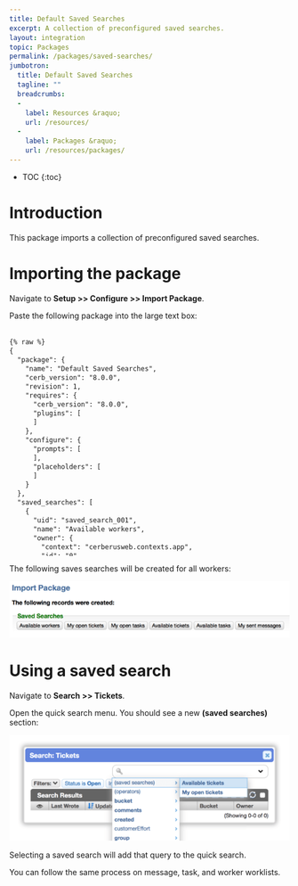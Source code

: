 ```yaml
---
title: Default Saved Searches
excerpt: A collection of preconfigured saved searches.
layout: integration
topic: Packages
permalink: /packages/saved-searches/
jumbotron:
  title: Default Saved Searches
  tagline: ""
  breadcrumbs:
  -
    label: Resources &raquo;
    url: /resources/
  -
    label: Packages &raquo;
    url: /resources/packages/
---
```


* TOC
{:toc}

# Introduction

This package imports a collection of preconfigured saved searches.

# Importing the package

Navigate to **Setup >> Configure >> Import Package**.

Paste the following package into the large text box:

<pre style="max-height: 29.25em;">
<code class="language-json">
{% raw %}
{
  "package": {
    "name": "Default Saved Searches",
    "cerb_version": "8.0.0",
    "revision": 1,
    "requires": {
      "cerb_version": "8.0.0",
      "plugins": [
      ]
    },
    "configure": {
      "prompts": [
      ],
      "placeholders": [
      ]
    }
  },
  "saved_searches": [
    {
      "uid": "saved_search_001",
      "name": "Available workers",
      "owner": {
        "context": "cerberusweb.contexts.app",
        "id": "0"
      },
      "context": "cerberusweb.contexts.worker",
      "tag": "available-workers",
      "query": "isAvailable:\"now to +15 mins\" isDisabled:n"
    },
    {
      "uid": "saved_search_002",
      "name": "My open tickets",
      "owner": {
        "context": "cerberusweb.contexts.app",
        "id": "0"
      },
      "context": "cerberusweb.contexts.ticket",
      "tag": "my-tickets",
      "query": "status:o owner.id:me"
    },
    {
      "uid": "saved_search_003",
      "name": "My open tasks",
      "owner": {
        "context": "cerberusweb.contexts.app",
        "id": "0"
      },
      "context": "cerberusweb.contexts.task",
      "tag": "my-tasks",
      "query": "status:o owner.id:me"
    },
    {
      "uid": "saved_search_004",
      "name": "Available tickets",
      "owner": {
        "context": "cerberusweb.contexts.app",
        "id": "0"
      },
      "context": "cerberusweb.contexts.ticket",
      "tag": "available-tickets",
      "query": "status:o owner.id:0"
    },
    {
      "uid": "saved_search_005",
      "name": "Available tasks",
      "owner": {
        "context": "cerberusweb.contexts.app",
        "id": "0"
      },
      "context": "cerberusweb.contexts.task",
      "tag": "available-tasks",
      "query": "status:o owner.id:0"
    },
    {
      "uid": "saved_search_006",
      "name": "My sent messages",
      "owner": {
        "context": "cerberusweb.contexts.app",
        "id": "0"
      },
      "context": "cerberusweb.contexts.message",
      "tag": "my-sent-messages",
      "query": "isOutgoing:y worker.id:me"
    }
  ]
}
{% endraw %}
</code>
</pre>

The following saves searches will be created for all workers:

<div class="cerb-screenshot">
<img src="/assets/images/packages/saved-searches/imported.png" class="screenshot">
</div>

# Using a saved search

Navigate to **Search >> Tickets**.

Open the quick search menu.  You should see a new **(saved searches)** section:

<div class="cerb-screenshot">
<img src="/assets/images/packages/saved-searches/quick-search-menu.png" class="screenshot">
</div>

Selecting a saved search will add that query to the quick search.

You can follow the same process on message, task, and worker worklists.